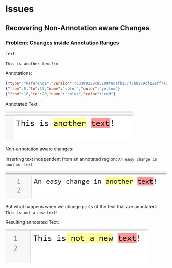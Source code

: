 # Issues

## Recovering Non-Annotation aware Changes



### Problem: Changes inside Annotation Ranges

Text:

```text
This is another text!\n
```

Annotations:

```json
{"type":"Reference","version":"63389228c85209fedafba37f7b0279cf12eff7a1","content":"This is another text!\n"}
{"from":8,"to":15,"name":"color","color":"yellow"}
{"from":16,"to":20,"name":"color","color":"red"}
```

Annotated Text:

![](text2.png)


Non-annotation aware changes:

Inserting text independent from an annotated region: `An easy change in another text!`

![](text2_v0.png)

But what happens when we change parts of the text that are annotated: `This is not a new text!`

Resulting annotated Text:

![](text2_with_changes.png)
